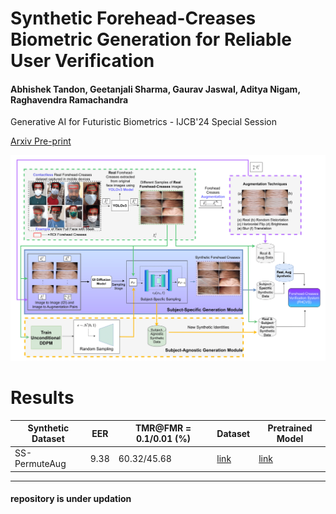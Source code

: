 # Synthetic Forehead-Creases Biometric Generation for Reliable User Verification 
#### Abhishek Tandon, Geetanjali Sharma, Gaurav Jaswal, Aditya Nigam, Raghavendra Ramachandra

Generative AI for Futuristic Biometrics - IJCB'24 Special Session

[Arxiv Pre-print](https://arxiv.org/abs/2408.15693)

![main-figure](./imgs/main-figure.png)


# Results

| Synthetic Dataset | EER | TMR@FMR = 0.1/0.01 (%) | Dataset | Pretrained Model |
|----------|----------|----------|----------|----------|
| SS-PermuteAug   | 9.38     | 60.32/45.68 |    [link](https://huggingface.co/datasets/abhi-td/synthetic-forehead-creases/tree/main/subject_specific_synthetic_datasets/ss-permute-aug)      |    [link](https://huggingface.co/abhi-td/synthetic-forehead-creases/tree/main/recognition/ss_permute_aug_adaface) |

----------
#### repository is under updation